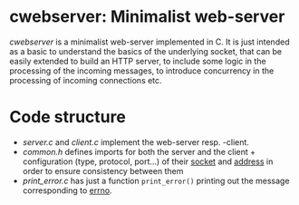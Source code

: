 # cwebserver: Minimalist web-server
*cwebserver* is a minimalist web-server implemented in C. It is just intended
as a basic to understand the basics of the underlying socket, that can be
easily extended to build an HTTP server, to include some logic in the
processing of the incoming messages, to introduce concurrency in the processing
of incoming connections etc.

# Code structure
- *server.c* and *client.c* implement the web-server resp. -client.
- *common.h* defines imports for both the server and the client + configuration
  (type, protocol, port...) of their
  [socket](https://man7.org/linux/man-pages/man7/socket.7.html) and [address](https://man7.org/linux/man-pages/man7/ip.7.html) in order to ensure 
  consistency between them
- *print_error.c* has just a function `print_error()` printing out the message
  corresponding to [errno](https://man7.org/linux/man-pages/man3/errno.3.html).
